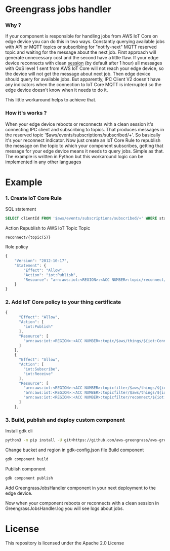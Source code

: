 # Greengrass jobs handler

### Why ?
If your component is responsible for handling jobs from AWS IoT Core on edge device you can do this in two ways. Constantly querying available jobs with API or MQTT topics or subscribing for "notify-next" MQTT reserved topic and waiting for the message about the next job. First approach will generate unnecessary cost and the second have a little flaw. If your edge device reconnects with clean [session](https://docs.aws.amazon.com/iot/latest/developerguide/mqtt.html#mqtt-persistent-sessions) (by default after 1 hour) all messages with QoS level 1 sent from AWS IoT Core will not reach your edge device, so the device will not get the message about next job. Then edge device should query for available jobs. But apparently, IPC Client V2 doesn't have any indicators when the connection to IoT Core MQTT is interrupted so the edge device doesn't know when it needs to do it. 

This little workaround helps to achieve that.

### How it's works ?
When your edge device reboots or reconnects with a clean session it's connecting IPC client and subscribing to topics. That produces messages in the reserved topic  '$aws/events/subscriptions/subscribed/+'. So basically it's your reconnect indicator. Now just create an IoT Core Rule to republish the message on the topic to which your component subscribes, getting that message for your edge device means it needs to query jobs. Simple as that. The example is written in Python but this workaround logic can be implemented in any other languages

# Example

### 1. Create IoT Core Rule

SQL statement 
```SQL
SELECT clientId FROM '$aws/events/subscriptions/subscribed/+' WHERE startswith(get(topics, 0), 'reconnect/')
```
Action 
Republish to AWS IoT Topic 
Topic
```
reconnect/{topic(5)}
```

Role policy
```javascript
{
    "Version": "2012-10-17",
    "Statement": {
        "Effect": "Allow",
        "Action": "iot:Publish",
        "Resource": "arn:aws:iot:<REGION>:<ACC NUMBER>:topic/reconnect/*"
    }
}
```
### 2. Add IoT Core policy to your thing certificate
```javascript
{
      "Effect": "Allow",
      "Action": [
        "iot:Publish"
      ],
      "Resource": [
        "arn:aws:iot:<REGION>:<ACC NUMBER>:topic/$aws/things/${iot:Connection.Thing.ThingName}/jobs/get",
      ]
    },
    {
      "Effect": "Allow",
      "Action": [
        "iot:Subscribe",
        "iot:Receive"
      ],
      "Resource": [
        "arn:aws:iot:<REGION>:<ACC NUMBER>:topicfilter/$aws/things/${iot:Connection.Thing.ThingName}/jobs/get/accepted",
        "arn:aws:iot:<REGION>:<ACC NUMBER>:topicfilter/$aws/things/${iot:Connection.Thing.ThingName}/jobs/notify-next",
        "arn:aws:iot:<REGION>:<ACC NUMBER>:topicfilter/reconnect/${iot:Connection.Thing.ThingName}"
      ]
    },
```
### 3. Build, publish and deploy custom component 
Install gdk cli
```sh
python3 -m pip install -U git+https://github.com/aws-greengrass/aws-greengrass-gdk-cli.git@v1.3.0
```
Change bucket and region in gdk-config.json file
Build component
```sh
gdk component build
```
Publish component
```sh
gdk component publish
```
Add GreengrassJobsHandler component in your next deployment to the edge device.

Now when your component reboots or reconnects with a clean session in GreengrassJobsHandler.log you will see logs about jobs.
# License

This repository is licensed under the Apache 2.0 License

